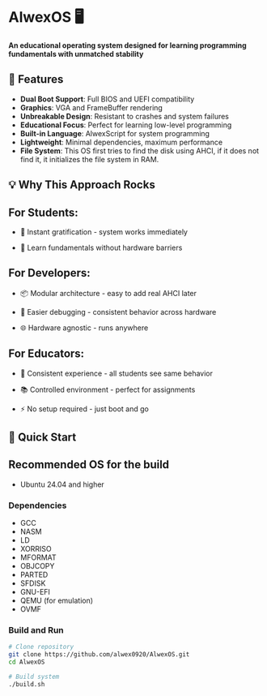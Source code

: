 # AlwexOS 🖥️

**An educational operating system designed for learning programming fundamentals with unmatched stability**

## 🎯 Features

- **Dual Boot Support**: Full BIOS and UEFI compatibility
- **Graphics**: VGA and FrameBuffer rendering
- **Unbreakable Design**: Resistant to crashes and system failures
- **Educational Focus**: Perfect for learning low-level programming
- **Built-in Language**: AlwexScript for system programming
- **Lightweight**: Minimal dependencies, maximum performance
- **File System**: This OS first tries to find the disk using AHCI, if it does not find it, it initializes the file system in RAM.

## 💡 Why This Approach Rocks
## For Students:
- 🚀 Instant gratification - system works immediately

- 🧠 Learn fundamentals without hardware barriers

## For Developers:
- 📦 Modular architecture - easy to add real AHCI later

- 🐛 Easier debugging - consistent behavior across hardware

- 🌐 Hardware agnostic - runs anywhere

## For Educators:
- 👥 Consistent experience - all students see same behavior

- 📚 Controlled environment - perfect for assignments

- ⚡ No setup required - just boot and go

## 🚀 Quick Start

## Recommended OS for the build
- Ubuntu 24.04 and higher

### Dependencies
- GCC
- NASM
- LD
- XORRISO
- MFORMAT
- OBJCOPY
- PARTED
- SFDISK
- GNU-EFI
- QEMU (for emulation)
- OVMF

### Build and Run
```bash
# Clone repository
git clone https://github.com/alwex0920/AlwexOS.git
cd AlwexOS

# Build system
./build.sh
